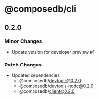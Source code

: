 # @composedb/cli

## 0.2.0

### Minor Changes

- Update version for developer preview #1

### Patch Changes

- Updated dependencies
  - @composedb/devtools@0.2.0
  - @composedb/devtools-node@0.2.0
  - @composedb/client@0.2.0
